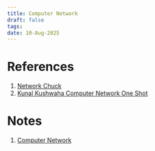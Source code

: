 ```yaml
---
title: Computer Network
draft: false
tags: 
date: 10-Aug-2025
---
```

# References
1. [Network Chuck](https://www.youtube.com/@NetworkChuck)
2. [Kunal Kushwaha Computer Network One Shot](https://www.youtube.com/watch?v=IPvYjXCsTg8&t=133s&pp=ygUZa3VuYWwgbmV0d29ya2luZyBvbmUgc2hvdA%3D%3D)


# Notes
1. [Computer Network](https://drive.google.com/file/d/1TyTsROw8RlRmTCfkxp59SXv9CzIxWGBC/view?usp=sharing)